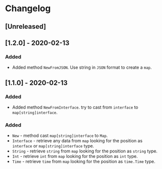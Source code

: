 # Changelog

## [Unreleased]

## [1.2.0] - 2020-02-13
### Added 
 - Added method `NewFromJSON`. Use string in `JSON` format to create a `map`.

## [1.1.0] - 2020-02-13
### Added
 - Added method `NewFromInterface`. try to cast from `interface` to `map[string]interface`.

### Added
 - `New` - method cast `map[string]interface` to `Map`.
 - `Interface` - retrieve any data from `map` looking for the position as `interface` or `map[string]interface` type.
 - `String` - retrieve `string` from `map` looking for the position as `string` type.
 - `Int` - retrieve `int` from `map` looking for the position as `int` type.
 - `Time` - retrieve `time` from `map` looking for the position as `time.Time` type.
